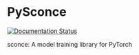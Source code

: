 # PySconce

[![Documentation Status](//readthedocs.org/projects/pysconce/badge/?version=latest)](https://pysconce.readthedocs.io/en/latest/?badge=latest)

sconce: A model training library for PyTorch
